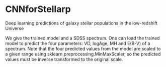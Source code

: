# CNNforStellarp
Deep learning predictions of galaxy stellar populations in the low-redshift Universe

We give the trained model and a SDSS spectrum. One can load the trained model to predict the four parameters: VD, logAge, MH and E(B-V)  of a spectrum.
Note that the four predicted values from the model are scaled to a given range using sklearn.preprocessing.MinMaxScaler, so the predicted values must be inverse transformed to the original scale.

